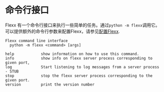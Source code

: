 # 命令行接口

Flexx 有一个命令行接口来执行一些简单的任务。通过`python -m flexx`调用它。可以提供额外的命令行参数来配置Flexx，请参见[配置Flexx](zh-cn/Reference/r6_Configuring_Flexx).

```
Flexx command line interface
  python -m flexx <command> [args]

help            show information on how to use this command.
info            show info on flexx server process corresponding to given port,
log             Start listening to log messages from a server process - STUB
stop            stop the flexx server process corresponding to the given port.
version         print the version number
```